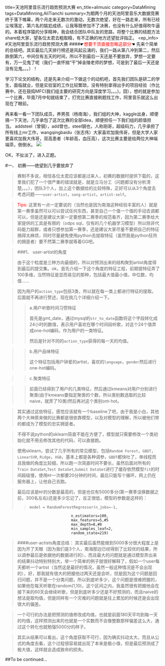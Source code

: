 title=天池阿里音乐流行趋势预测大赛
en_title=alimusic
category=DataMining
tags=DataMinning,AliTianchi
summary=为期两个月的天池阿里音乐大数据竞赛终于落下帷幕，两个月走来无数次的激动，无数次绝望，好在一路走来，所有已经尘埃落定，第六名的尴尬成绩，让我等既参加不了决赛，也没有什么好值得吹牛逼的。本着程序猿的分享精神，我会结合团队中队友的思路，将整个比赛的结题方法share给大家，望各位太君去粗取精，有不正确的地方还望批评指正。
<ep_info>
#天池阿里音乐流行趋势预测大赛
####☛<font color=red>想要干货直接忽略这部分</font>☚
先来个简单的总结吧。其实最后几天排行榜还是风起云涌的，我们一路从第八冲到第二，然后跌倒第六，中间仅有五天的时间，所以不到最后一天还是不要放弃，梦想一定要有，万一见鬼了呢（我们一直怀揣“干”掉金陵老师的梦想，可是到了最后一天还是没有见鬼。。。）！

学习下论文的结构，还是先来介绍一下做这个的动机吧，首先我们团队是研二的学生，面临就业，但是实验室的工作比较繁琐，没有特别拿得出手的项目经验（作比赛中，还在鼓捣MFC(我们组主要的研究方向是深度学习。。。)，囧），想的就是参加一个比赛，毕竟7月中旬就结束了，打完比赛直接刷题找工作，阿里音乐就这么出现在了眼前。

再来看一看一下团队成员，养男孩（杨南海），我们组的大神，kaggle出身，顺便搞一下天池，几乎承包了这次比赛的全部idea，顺便担任一下我们组的颜值担当。 addsteel（曾钢），add曾也，steel钢也，人称刚哥，超级码力，几乎承担了所有线上mr工作，wangqingbaidu（张志伟）大家喜欢加我伟哥，但是大学人家更喜欢加我大伟哥，双高患者（年龄高，血压高），这次比赛主要是给两位大神端端茶，倒倒水。
![](http://i.imgur.com/C0x2SJF.jpg)

OK，不扯淡了，进入正题。

#一、 初赛——绝望到几乎要放弃了
>赛制不多说，相信各位太君应该都是过来人，初赛的数据时提供下载的，这里我们犯了一个很严重的错误就是，就是立马分工（问题都没有分析清楚。。。），团队3个人，加上这个数据给的比较特殊，正好可以从3个角度去考虑问题——`user-artist`，`song-artist`，`artist-self`。

><font color=red>Tips: </font>
>这里有一点一定要说的（当然也是因为南海这种经验丰富的人）就是第一赛季虽然可以可以尝试任何东西，甚至自己一个值一个值的手动去调都可以，但是还是建议大家一定要想第二赛季的规范看齐，因为第二赛季给大家提供的工具是有限的（odps sql，仅有的几个机器学习模型）所以除非代码能力超群，或者只想参加第一赛季，还是建议大家尽量不要把自己的特征搞得太麻烦，同时尽量避免使用python去提取特征（虽然我是python狂热的拥趸者）要不然第二赛季就等着GG吧。

>###1、 user-artist的角度
>
>由于这个粒度是三种方向最细的，所以对预测出来的结构聚到artist角度得到最后的提交集。ok，首先介绍一下这个角度的特征工程，前期提特征弄了100多维，当然特征是显而易见的那种，包括最大值最小值，中位数，均值……

>因为用户的`action_type`包括3类，所以就在每一类上都进行特征的提取。后面就不再进行赘述，现在挑几个详细介绍一下。
>>a.用户听歌时间习惯特征
>>
>> 首先是gmt_date，通过mysql的`str_to_date`函数将这个字段转化成24小时的数值，表示用户喜欢在哪个时间段听歌，对这个24个值弄成one-hot编码，作为用户的一类特征。
>>
>>然后是针对不同的`action_type`获得的每一天的均值。

>>b.用户品味特征
>>
>>这个特征包括用户钟爱的artist，喜欢的`language`，`gender`然后进行one-hot编码。

>>c.聚类特征

>>前面已经得到了用户的几类特征，然后通过kmeans对用户分别进行聚类(由于kmeans要指定聚类的个数，所以类别数选取的比较naive，就弄了10类)然后再对这个类别ont-hot。

>其实通过这些特征，感觉应该就有一个baseline了吧，由于我是小白，其他两个大神原来做的比赛都是很依靠模型，以及对模型的理解，所以被他们带的都成为了模型的忠实拥趸者。

>不得不说python的sklearn简直不能在方便了，模型就只需要修改一个类初始化就不用去修改其他的代码，可以直接跑。

>使用sklearn，尝试了几乎所有的常见模型，包括`Random Forest`，`GBDT`，`LinearSVR`, `Ridge`，`XGB`，基本上都是各种调参，`GBDT`都快吐了，单线程而且我做的角度比较细，所以跑一次简直时间不要长，虽然后面对所有的`Train DataSet`,`Test DataSet`,`Submit DataSet`进行了缓存依然模型`fit`的时间超级慢，使用`RF`一次都要20分钟的时间，最后只能写个循环，网上仍在服务器上，让他自己去跑。

>最后应该是`RF`的分数是最高的，但是也仅有5000多分(第一赛季没换数据之前，300名左右)还是多少忘记了，反正很低，模型的参数是这样的：
>>
>>     model = RandomForestRegressor(n_jobs=-1,
       							  n_estimators=100,
                               	  max_features=5,#5
                                  max_depth=8,#8
                                  min_samples_leaf=2,
                              	  random_state=219)

>####user-actists角度总结：
>其实最后虽然能做到5000多分很大程度上是因为开了天眼（因为我们是3个人，南海那边已经得到了比较优的结果，所以调参最后是依据他的数据进行的），而且最大的问题就是通过模型弄出来的结果抖动特别特别大，举一个简单的例子就很好解释了，假如一个user每天都听一个artist（当然这是最好的情况，虽然一般这种情况是不会出现的），好，那我就有很大的把握他过两天还是会听，但是因为这个问题是回归问题，并不是一个分类问题，所以到底听多少，这个问题是很难把握的，如果他在每天听歌在random(1,10)，这个区间之内，我虽然很有把握他会在接下来的60天会继续听歌，但是到底听多少还是不好预测的，而且naive的想法是取均值，但是同样有一个灾难的问题就是往上累加的时候还是会出现很大的偏差。

>一个可行的办法是把预测的值修改成均值，也就是前面180天平均到每一天的均值，这样预测出来的也就是一个实数而不会像整数那样偏差这么大，通过这个转化也就勉强5000分的样子。

>其实从结果可以看出，这个角度获取不可行，因为确实抖动太大，而且从公式的角度去看，这个过程很容易就出现了本来是极小值，但是最后预测成了极大值，这样就会造成致命的损失。


##To be continued...